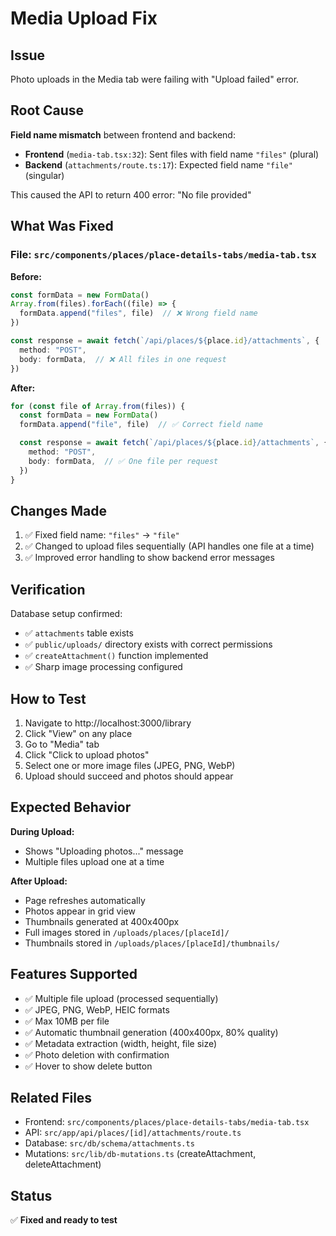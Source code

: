 # Media Upload Fix

## Issue
Photo uploads in the Media tab were failing with "Upload failed" error.

## Root Cause
**Field name mismatch** between frontend and backend:

- **Frontend** (`media-tab.tsx:32`): Sent files with field name `"files"` (plural)
- **Backend** (`attachments/route.ts:17`): Expected field name `"file"` (singular)

This caused the API to return 400 error: "No file provided"

## What Was Fixed

### File: `src/components/places/place-details-tabs/media-tab.tsx`

**Before:**
```typescript
const formData = new FormData()
Array.from(files).forEach((file) => {
  formData.append("files", file)  // ❌ Wrong field name
})

const response = await fetch(`/api/places/${place.id}/attachments`, {
  method: "POST",
  body: formData,  // ❌ All files in one request
})
```

**After:**
```typescript
for (const file of Array.from(files)) {
  const formData = new FormData()
  formData.append("file", file)  // ✅ Correct field name

  const response = await fetch(`/api/places/${place.id}/attachments`, {
    method: "POST",
    body: formData,  // ✅ One file per request
  })
}
```

## Changes Made

1. ✅ Fixed field name: `"files"` → `"file"`
2. ✅ Changed to upload files sequentially (API handles one file at a time)
3. ✅ Improved error handling to show backend error messages

## Verification

Database setup confirmed:
- ✅ `attachments` table exists
- ✅ `public/uploads/` directory exists with correct permissions
- ✅ `createAttachment()` function implemented
- ✅ Sharp image processing configured

## How to Test

1. Navigate to http://localhost:3000/library
2. Click "View" on any place
3. Go to "Media" tab
4. Click "Click to upload photos"
5. Select one or more image files (JPEG, PNG, WebP)
6. Upload should succeed and photos should appear

## Expected Behavior

**During Upload:**
- Shows "Uploading photos..." message
- Multiple files upload one at a time

**After Upload:**
- Page refreshes automatically
- Photos appear in grid view
- Thumbnails generated at 400x400px
- Full images stored in `/uploads/places/[placeId]/`
- Thumbnails stored in `/uploads/places/[placeId]/thumbnails/`

## Features Supported

- ✅ Multiple file upload (processed sequentially)
- ✅ JPEG, PNG, WebP, HEIC formats
- ✅ Max 10MB per file
- ✅ Automatic thumbnail generation (400x400px, 80% quality)
- ✅ Metadata extraction (width, height, file size)
- ✅ Photo deletion with confirmation
- ✅ Hover to show delete button

## Related Files

- Frontend: `src/components/places/place-details-tabs/media-tab.tsx`
- API: `src/app/api/places/[id]/attachments/route.ts`
- Database: `src/db/schema/attachments.ts`
- Mutations: `src/lib/db-mutations.ts` (createAttachment, deleteAttachment)

## Status
✅ **Fixed and ready to test**

